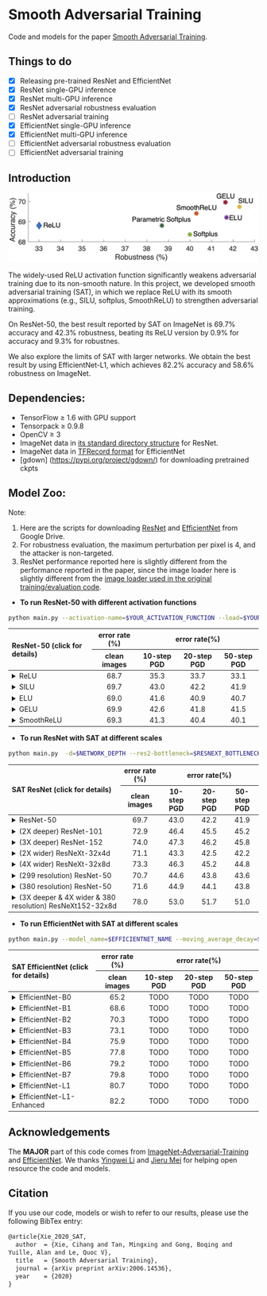 
# Smooth Adversarial Training

Code and models for the paper [Smooth Adversarial Training](https://arxiv.org/pdf/2006.14536.pdf).

## Things to do
- [x] Releasing pre-trained ResNet and EfficientNet
- [x] ResNet single-GPU inference
- [x] ResNet multi-GPU inference
- [x] ResNet adversarial robustness evaluation
- [ ] ResNet adversarial training
- [x] EfficientNet single-GPU inference
- [x] EfficientNet multi-GPU inference
- [ ] EfficientNet adversarial robustness evaluation
- [ ] EfficientNet adversarial training

## Introduction

<div align="center">
  <img src="teaser.jpg" width="800px" />
</div>

The widely-used ReLU activation function significantly weakens adversarial training due to its non-smooth nature. In this project, we developed smooth adversarial training (SAT), in which we replace ReLU with its smooth approximations (e.g., SILU, softplus, SmoothReLU) to strengthen adversarial training. 

On ResNet-50, the best result reported by SAT on ImageNet is 69.7% accuracy and 42.3% robustness, beating its ReLU version by 0.9% for accuracy and 9.3% for robustnes.

We also explore the limits of SAT with larger networks. We obtain the best result by using EfficientNet-L1, which achieves 82.2% accuracy and 58.6% robustness on ImageNet.


## Dependencies:

+ TensorFlow ≥ 1.6 with GPU support
+ Tensorpack ≥ 0.9.8
+ OpenCV ≥ 3
+ ImageNet data in [its standard directory structure](https://tensorpack.readthedocs.io/modules/dataflow.dataset.html#tensorpack.dataflow.dataset.ILSVRC12) for ResNet.
+ ImageNet data in [TFRecord format](https://github.com/tensorflow/tpu/blob/master/tools/datasets/imagenet_to_gcs.py) for EfficientNet
+ [gdown] (https://pypi.org/project/gdown/) for downloading pretrained ckpts


## Model Zoo:

Note:

1. Here are the scripts for downloading [ResNet](ResNet/download_resnet.py) and [EfficientNet](EfficientNet/download_efficientnet.py) from Google Drive.
2. For robustness evaluation, the maximum perturbation per pixel is 4, and the attacker is non-targeted.
3. ResNet performance reported here is slightly different from the performance reported in the paper, since the image loader here is slightly different from the [image loader used in the original training/evaluation code](https://github.com/tensorflow/tpu/blob/master/models/official/resnet/imagenet_input.py).

- __To run ResNet-50 with different activation functions__

```bash
python main.py --activation-name=$YOUR_ACTIVATION_FUNCTION --load=$YOUR_CKPT_PATH --data=$PATH_TO_IMAGENET --eval-attack-iter=$YOUR_ATTACK_ITERATION_FOR_EVAL --batch=$YOUR_EVALUATION_BATCH_SIZE --eval --attack-epsilon=4.0 -d=50 --attack-step-size=1.0 
```

<table>
<thead>
<tr>
<th align="left" rowspan=2>ResNet-50  (click for details)</th>
<th align="center">error rate (%)</th>
<th align="center" colspan=3>error rate(%)</th>
</tr>
<tr>
<th align="center">clean images</th>
<th align="center">10-step PGD</th>
<th align="center">20-step PGD</th>
<th align="center">50-step PGD</th>
</tr>
</thead>


<tbody>
<tr>
<td align="left"><details><summary>ReLU</summary> <code>--activation-name=relu</code></details></td>
<td align="center">68.7</td>
<td align="center">35.3</td>
<td align="center">33.7</td>
<td align="center">33.1</td>
</tr>

<tr>
<td align="left"><details><summary>SILU</summary> <code>--activation-name=silu</code></details></td>
<td align="center">69.7</td>
<td align="center">43.0</td>
<td align="center">42.2</td>
<td align="center">41.9</td>
</tr>

<tr>
<td align="left"><details><summary>ELU</summary> <code>--activation-name=elu</code></details></td>
<td align="center">69.0</td>
<td align="center">41.6</td>
<td align="center">40.9</td>
<td align="center">40.7</td>
</tr>

<tr>
<td align="left"><details><summary>GELU</summary> <code>--activation-name=gelu</code></details></td>
<td align="center">69.9</td>
<td align="center">42.6</td>
<td align="center">41.8</td>
<td align="center">41.5</td>
</tr>

<tr>
<td align="left"><details><summary>SmoothReLU</summary> <code>--activation-name=smoothrelu</code></details></td>
<td align="center">69.3</td>
<td align="center">41.3</td>
<td align="center">40.4</td>
<td align="center">40.1</td>
</tr>
</tbody>
</table>


- __To run ResNet with SAT at different scales__

```bash
python main.py  -d=$NETWORK_DEPTH --res2-bottleneck=$RESNEXT_BOTTLENECK --group=$RESNEXT_GROUP --input-size=$INPUT_SIZE --load=$YOUR_CKPT_PATH --data=$PATH_TO_IMAGENET --eval-attack-iter=$YOUR_ATTACK_ITERATION_FOR_EVAL --batch=$YOUR_EVALUATION_BATCH_SIZE --eval --attack-epsilon=4.0 -d=50 --attack-step-size=1.0 --activation-name=silu
```
<table>
<thead>
<tr>
<th align="left" rowspan=2>SAT ResNet (click for details)</th>
<th align="center">error rate (%)</th>
<th align="center" colspan=3>error rate(%)</th>
</tr>
<tr>
<th align="center">clean images</th>
<th align="center">10-step PGD</th>
<th align="center">20-step PGD</th>
<th align="center">50-step PGD</th>
</tr>
</thead>
  
<tr>
<td align="left"><details><summary>ResNet-50</summary> <code>--d=50 --res2-bottleneck=64 --group=1 --input-size=224</code></details></td>
<td align="center">69.7</td>
<td align="center">43.0</td>
<td align="center">42.2</td>
<td align="center">41.9</td>
</tr>

<tr>
<td align="left"><details><summary>(2X deeper) ResNet-101 </summary> <code>--d=101 --res2-bottleneck=64 --group=1 --input-size=224</code></details></td>
<td align="center">72.9</td>
<td align="center">46.4</td>
<td align="center">45.5</td>
<td align="center">45.2</td>
</tr>

<tr>
<td align="left"><details><summary>(3X deeper) ResNet-152</summary> <code>--d=152 --res2-bottleneck=64 --group=1 --input-size=224</code></details></td>
<td align="center">74.0</td>
<td align="center">47.3</td>
<td align="center">46.2</td>
<td align="center">45.8</td>
</tr>

<tr>
<td align="left"><details><summary>(2X wider) ResNeXt-32x4d</summary> <code>--d=50 --res2-bottleneck=4 --group=32 --input-size=224</code></details></td>
<td align="center">71.1</td>
<td align="center">43.3</td>
<td align="center">42.5</td>
<td align="center">42.2</td>
</tr>

<tr>
<td align="left"><details><summary>(4X wider) ResNeXt-32x8d</summary> <code>--d=50 --res2-bottleneck=8 --group=32 --input-size=224</code></details></td>
<td align="center">73.3</td>
<td align="center">46.3</td>
<td align="center">45.2</td>
<td align="center">44.8</td>
</tr>

<tr>
<td align="left"><details><summary>(299 resolution) ResNet-50</summary> <code>--d=50 --res2-bottleneck=64 --group=1 --input-size=299</code></details></td>
<td align="center">70.7</td>
<td align="center">44.6</td>
<td align="center">43.8</td>
<td align="center">43.6</td>
</tr>

<tr>
<td align="left"><details><summary>(380 resolution) ResNet-50</summary> <code>--d=50 --res2-bottleneck=64 --group=1 --input-size=380</code></details></td>
<td align="center">71.6</td>
<td align="center">44.9</td>
<td align="center">44.1</td>
<td align="center">43.8</td>
</tr>

<tr>
<td align="left"><details><summary>(3X deeper & 4X wider & 380 resolution) ResNeXt152-32x8d</summary> <code>--d=152 --res2-bottleneck=8 --group=32 --input-size=380</code></details></td>
<td align="center">78.0</td>
<td align="center">53.0</td>
<td align="center">51.7</td>
<td align="center">51.0</td>
</tr>
</tbody>
</table>


- __To run EfficientNet with SAT at different scales__

```bash
python main.py --model_name=$EFFICIENTNET_NAME --moving_average_decay=$EMA_VALUE --ckpt_path=$YOUR_CKPT_PATH --data_dir=$PATH_TO_IMAGENET_TFRECORDS --eval_batch_size=$YOUR_EVALUATION_BATCH_SIZE --use_tpu=false --mode=eval --use_bfloat16=false --transpose_input=false --strategy=gpus --batch_norm_momentum=0.9 --batch_norm_epsilon=1e-5 --sat_preprocessing=True
```
<table>
<thead>
<tr>
<th align="left" rowspan=2>SAT EfficientNet (click for details)</th>
<th align="center">error rate (%)</th>
<th align="center" colspan=3>error rate(%)</th>
</tr>
<tr>
<th align="center">clean images</th>
<th align="center">10-step PGD</th>
<th align="center">20-step PGD</th>
<th align="center">50-step PGD</th>
</tr>
</thead>
  
<tr>
<td align="left"><details><summary>EfficientNet-B0</summary> <code>--model_name=efficientnet-b0 --moving_average_decay=0</code></details></td>
<td align="center">65.2</td>
<td align="center">TODO</td>
<td align="center">TODO</td>
<td align="center">TODO</td>
</tr>

<tr>
<td align="left"><details><summary>EfficientNet-B1</summary> <code>--model_name=efficientnet-b1 --moving_average_decay=0</code></details></td>
<td align="center">68.6</td>
<td align="center">TODO</td>
<td align="center">TODO</td>
<td align="center">TODO</td>
</tr>

<tr>
<td align="left"><details><summary>EfficientNet-B2</summary> <code>--model_name=efficientnet-b2 --moving_average_decay=0</code></details></td>
<td align="center">70.3</td>
<td align="center">TODO</td>
<td align="center">TODO</td>
<td align="center">TODO</td>
</tr>

<tr>
<td align="left"><details><summary>EfficientNet-B3</summary> <code>--model_name=efficientnet-b3 --moving_average_decay=0</code></details></td>
<td align="center">73.1</td>
<td align="center">TODO</td>
<td align="center">TODO</td>
<td align="center">TODO</td>
</tr>

<tr>
<td align="left"><details><summary>EfficientNet-B4</summary> <code>--model_name=efficientnet-b4 --moving_average_decay=0</code></details></td>
<td align="center">75.9</td>
<td align="center">TODO</td>
<td align="center">TODO</td>
<td align="center">TODO</td>
</tr>

<tr>
<td align="left"><details><summary>EfficientNet-B5</summary> <code>--model_name=efficientnet-b5 --moving_average_decay=0</code></details></td>
<td align="center">77.8</td>
<td align="center">TODO</td>
<td align="center">TODO</td>
<td align="center">TODO</td>
</tr>

<tr>
<td align="left"><details><summary>EfficientNet-B6</summary> <code>--model_name=efficientnet-b6 --moving_average_decay=0</code></details></td>
<td align="center">79.2</td>
<td align="center">TODO</td>
<td align="center">TODO</td>
<td align="center">TODO</td>
</tr>

<tr>
<td align="left"><details><summary>EfficientNet-B7</summary> <code>--model_name=efficientnet-b7 --moving_average_decay=0</code></details></td>
<td align="center">79.8</td>
<td align="center">TODO</td>
<td align="center">TODO</td>
<td align="center">TODO</td>
</tr>

<tr>
<td align="left"><details><summary>EfficientNet-L1</summary> <code>--model_name=efficientnet-bL1 --moving_average_decay=0</code></details></td>
<td align="center">80.7</td>
<td align="center">TODO</td>
<td align="center">TODO</td>
<td align="center">TODO</td>
</tr>

<tr>
<td align="left"><details><summary>EfficientNet-L1-Enhanced</summary> <code>--model_name=efficientnet-bL1 --moving_average_decay=0.9999</code></details></td>
<td align="center">82.2</td>
<td align="center">TODO</td>
<td align="center">TODO</td>
<td align="center">TODO</td>
</tr>
</tbody>
</table>

## Acknowledgements

The <b>MAJOR</b> part of this code comes from [ImageNet-Adversarial-Training](https://github.com/facebookresearch/ImageNet-Adversarial-Training) and [EfficientNet](https://github.com/tensorflow/tpu/tree/master/models/official/efficientnet). We thanks [Yingwei Li](https://yingwei.li/) and [Jieru Mei](https://scholar.google.com/citations?user=nHKExN0AAAAJ&hl) for helping open resource the code and models.

## Citation

If you use our code, models or wish to refer to our results, please use the following BibTex entry:
```
@article{Xie_2020_SAT,
  author  = {Xie, Cihang and Tan, Mingxing and Gong, Boqing and Yuille, Alan and Le, Quoc V},
  title   = {Smooth Adversarial Training},
  journal = {arXiv preprint arXiv:2006.14536},
  year    = {2020}
}
```
